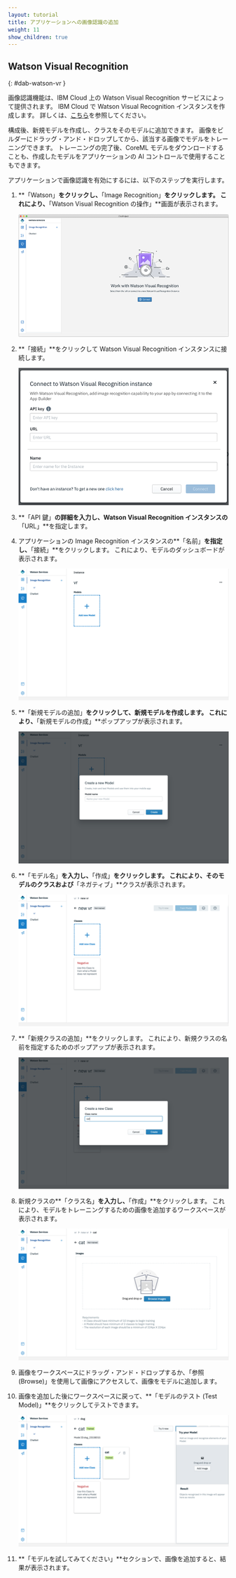 ```yaml
---
layout: tutorial
title: アプリケーションへの画像認識の追加
weight: 11
show_children: true
---
```

<!-- NLS_CHARSET=UTF-8 -->
## Watson Visual Recognition
{: #dab-watson-vr }

画像認識機能は、IBM Cloud 上の Watson Visual Recognition サービスによって提供されます。 IBM Cloud で Watson Visual Recognition インスタンスを作成します。 詳しくは、[こちら](https://cloud.ibm.com/catalog/services/visual-recognition)を参照してください。

構成後、新規モデルを作成し、クラスをそのモデルに追加できます。 画像をビルダーにドラッグ・アンド・ドロップしてから、該当する画像でモデルをトレーニングできます。 トレーニングの完了後、CoreML モデルをダウンロードすることも、作成したモデルをアプリケーションの AI コントロールで使用することもできます。

アプリケーションで画像認識を有効にするには、以下のステップを実行します。

1. **「Watson」**をクリックし、**「Image Recognition」**をクリックします。 これにより、**「Watson Visual Recognition の操作」**画面が表示されます。

    ![Watson Visual Recognition](dab-watson-vr.png)

2. **「接続」**をクリックして Watson Visual Recognition インスタンスに接続します。

    ![Watson Visual Recognition インスタンス](dab-watson-vr-instance.png)

3. **「API 鍵」**の詳細を入力し、Watson Visual Recognition インスタンスの**「URL」**を指定します。 
4. アプリケーションの Image Recognition インスタンスの**「名前」**を指定し、**「接続」**をクリックします。 これにより、モデルのダッシュボードが表示されます。

    ![Watson VR の新規モデル](dab-watson-vr-new-model.png)

5. **「新規モデルの追加」**をクリックして、新規モデルを作成します。 これにより、**「新規モデルの作成」**ポップアップが表示されます。

    ![Watson VR モデル名](dab-watson-vr-model-name.png)

6. **「モデル名」**を入力し、**「作成」**をクリックします。 これにより、そのモデルのクラスおよび**「ネガティブ」**クラスが表示されます。

    ![Watson VR モデルのクラス](dab-watson-vr-model-class.png)

7. **「新規クラスの追加」**をクリックします。 これにより、新規クラスの名前を指定するためのポップアップが表示されます。

    ![Watson VR モデルのクラス名](dab-watson-vr-model-class-name.png)

8. 新規クラスの**「クラス名」**を入力し、**「作成」**をクリックします。 これにより、モデルをトレーニングするための画像を追加するワークスペースが表示されます。

    ![Watson VR モデルのクラスのトレーニング](dab-watson-vr-model-class-train.png)

9. 画像をワークスペースにドラッグ・アンド・ドロップするか、「参照 (Browse)」を使用して画像にアクセスして、画像をモデルに追加します。

10. 画像を追加した後にワークスペースに戻って、**「モデルのテスト (Test Model)」**をクリックしてテストできます。

    ![Watson VR モデルのクラスのテスト](dab-watson-vr-model-class-train-test.png)

11. **「モデルを試してみてください」**セクションで、画像を追加すると、結果が表示されます。

